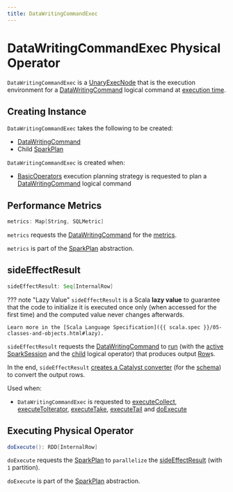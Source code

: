 ```yaml
---
title: DataWritingCommandExec
---
```


# DataWritingCommandExec Physical Operator

`DataWritingCommandExec` is a [UnaryExecNode](UnaryExecNode.md) that is the execution environment for a [DataWritingCommand](#cmd) logical command at [execution time](#doExecute).

## Creating Instance

`DataWritingCommandExec` takes the following to be created:

* <span id="cmd"> [DataWritingCommand](../logical-operators/DataWritingCommand.md)
* <span id="child"> Child [SparkPlan](SparkPlan.md)

`DataWritingCommandExec` is created when:

* [BasicOperators](../execution-planning-strategies/BasicOperators.md) execution planning strategy is requested to plan a [DataWritingCommand](../logical-operators/DataWritingCommand.md) logical command

## <span id="metrics"> Performance Metrics

```scala
metrics: Map[String, SQLMetric]
```

`metrics` requests the [DataWritingCommand](#cmd) for the [metrics](../logical-operators/DataWritingCommand.md#metrics).

`metrics` is part of the [SparkPlan](SparkPlan.md#metrics) abstraction.

## <span id="sideEffectResult"> sideEffectResult

```scala
sideEffectResult: Seq[InternalRow]
```

??? note "Lazy Value"
    `sideEffectResult` is a Scala **lazy value** to guarantee that the code to initialize it is executed once only (when accessed for the first time) and the computed value never changes afterwards.

    Learn more in the [Scala Language Specification]({{ scala.spec }}/05-classes-and-objects.html#lazy).

`sideEffectResult` requests the [DataWritingCommand](#cmd) to [run](../logical-operators/DataWritingCommand.md#run) (with the [active SparkSession](SparkPlan.md#session) and the [child](#child) logical operator) that produces output [Row](../Row.md)s.

In the end, `sideEffectResult` [creates a Catalyst converter](../CatalystTypeConverters.md#createToCatalystConverter) (for the [schema](../catalyst/QueryPlan.md#schema)) to convert the output rows.

Used when:

* `DataWritingCommandExec` is requested to [executeCollect](#executeCollect), [executeToIterator](#executeToIterator), [executeTake](#executeTake), [executeTail](#executeTail) and [doExecute](#doExecute)

## <span id="doExecute"> Executing Physical Operator

```scala
doExecute(): RDD[InternalRow]
```

`doExecute` requests the [SparkPlan](SparkPlan.md#sparkContext) to `parallelize` the [sideEffectResult](#sideEffectResult) (with `1` partition).

`doExecute` is part of the [SparkPlan](SparkPlan.md#doExecute) abstraction.
